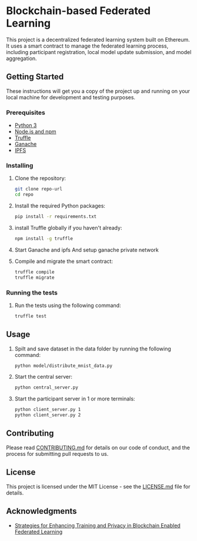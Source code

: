 # Blockchain-based Federated Learning

This project is a decentralized federated learning system built on Ethereum. It uses a smart contract to manage the federated learning process, including participant registration, local model update submission, and model aggregation.

## Getting Started

These instructions will get you a copy of the project up and running on your local machine for development and testing purposes.

### Prerequisites

- [Python 3](https://www.python.org/downloads/)
- [Node.js and npm](https://nodejs.org/en/download/)
- [Truffle](https://www.trufflesuite.com/truffle)
- [Ganache](https://www.trufflesuite.com/ganache)
- [IPFS](https://ipfs.io/)

### Installing

1. Clone the repository:
    ```bash
    git clone repo-url
    cd repo
    ```
2. Install the required Python packages:
    ```bash
    pip install -r requirements.txt
    ```
3. install Truffle globally if you haven't already:
    ```bash
    npm install -g truffle
    ```

4. Start Ganache and ipfs And setup ganache private network
    
5. Compile and migrate the smart contract:
    ```bash
    truffle compile
    truffle migrate
    ```

### Running the tests
1. Run the tests using the following command:
    ```bash
    truffle test
    ```

## Usage

1. Spilt and save dataset in the data folder by running the following command:
    ```bash
    python model/distribute_mnist_data.py
    ```

2. Start the central server:
    ```bash
    python central_server.py
    ```

3. Start the participant server in 1 or more terminals:
    ```bash
    python client_server.py 1
    python client_server.py 2
    ```

## Contributing

Please read [CONTRIBUTING.md](CONTRIBUTING.md) for details on our code of conduct, and the process for submitting pull requests to us.

## License

This project is licensed under the MIT License - see the [LICENSE.md](LICENSE.md) file for details.

## Acknowledgments

- [Strategies for Enhancing Training and Privacy in Blockchain Enabled Federated Learning](https://ieeexplore.ieee.org/abstract/document/9232466)